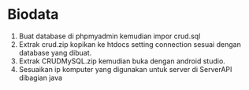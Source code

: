# Biodata

1. Buat database di phpmyadmin kemudian impor crud.sql
2. Extrak crud.zip kopikan ke htdocs setting connection sesuai dengan database yang dibuat.
3. Extrak CRUDMySQL.zip kemudian buka dengan android studio.
4. Sesuaikan ip komputer yang digunakan untuk server di ServerAPI dibagian java
